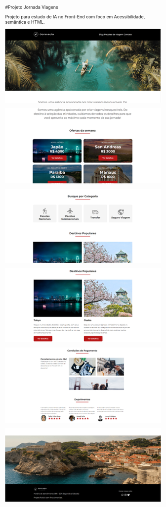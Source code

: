 #Projeto Jornada Viagens

Projeto para estudo de IA no Front-End com foco em Acessibilidade, semântica e HTML.



![Imagem Externa](img/projeto1.png)

![Imagem Externa](img/projeto2.png)

![Imagem Externa](img/projeto3.png)

![Imagem Externa](img/projeto4.png)

![Imagem Externa](img/projeto5.png)

![Imagem Externa](img/projeto6.png)

